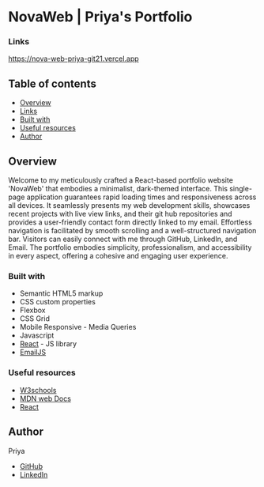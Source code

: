 # NovaWeb | Priya's Portfolio

### Links
https://nova-web-priya-git21.vercel.app

## Table of contents

- [Overview](#overview)
- [Links](#links)
- [Built with](#built-with)
- [Useful resources](#useful-resources)
- [Author](#author)

## Overview
Welcome to my meticulously crafted a React-based portfolio website 'NovaWeb' that embodies a minimalist, dark-themed interface. This single-page application guarantees rapid loading times and responsiveness across all devices. It seamlessly presents my web development skills, showcases recent projects with live view links, and their git hub repositories and provides a user-friendly contact form directly linked to my email. Effortless navigation is facilitated by smooth scrolling and a well-structured navigation bar. Visitors can easily connect with me through GitHub, LinkedIn, and Email. The portfolio embodies simplicity, professionalism, and accessibility in every aspect, offering a cohesive and engaging user experience.

### Built with
- Semantic HTML5 markup
- CSS custom properties
- Flexbox
- CSS Grid
- Mobile Responsive - Media Queries
- Javascript
- [React](https://reactjs.org/) - JS library
- [EmailJS](https://www.emailjs.com/docs/examples/reactjs/)

### Useful resources
- [W3schools](https://www.w3schools.com/)
- [MDN web Docs](https://developer.mozilla.org/en-US/)
- [React](https://reactjs.org/)

## Author
Priya
- [GitHub](https://github.com/Priya-git21)
- [LinkedIn](https://www.linkedin.com/in/priya-makkar-851973223/)